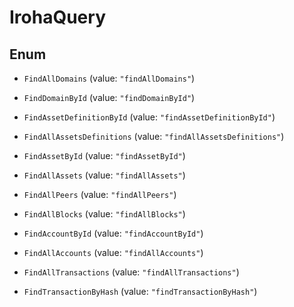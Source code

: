 

# IrohaQuery

## Enum


* `FindAllDomains` (value: `"findAllDomains"`)

* `FindDomainById` (value: `"findDomainById"`)

* `FindAssetDefinitionById` (value: `"findAssetDefinitionById"`)

* `FindAllAssetsDefinitions` (value: `"findAllAssetsDefinitions"`)

* `FindAssetById` (value: `"findAssetById"`)

* `FindAllAssets` (value: `"findAllAssets"`)

* `FindAllPeers` (value: `"findAllPeers"`)

* `FindAllBlocks` (value: `"findAllBlocks"`)

* `FindAccountById` (value: `"findAccountById"`)

* `FindAllAccounts` (value: `"findAllAccounts"`)

* `FindAllTransactions` (value: `"findAllTransactions"`)

* `FindTransactionByHash` (value: `"findTransactionByHash"`)



